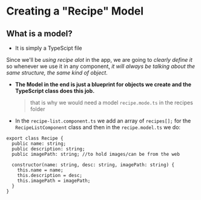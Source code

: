 # Creating a "Recipe" Model

## What is a model?

- It is simply a TypeScipt file

Since we'll be _using recipe alot_ in the app, we are going to _clearly define it_ so whenever we use it in any component, _it will always be talking about the same structure, the same kind of object_.

- **The Model in the end is just a blueprint for objects we create and the TypeScript class does this job.**

  > that is why we would need a model `recipe.mode.ts` in the recipes folder

- In the `recipe-list.component.ts` we add an array of `recipes[];` for the `RecipeListComponent` class and then in the `recipe.model.ts` we do:

```
export class Recipe {
  public name: string;
  public description: string;
  public imagePath: string; //to hold images/can be from the web

  constructor(name: string, desc: string, imagePath: string) {
    this.name = name;
    this.description = desc;
    this.imagePath = imagePath;
  }
}
```
